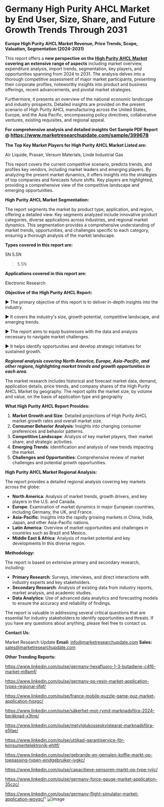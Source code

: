 # Germany High Purity AHCL Market by End User, Size, Share, and Future Growth Trends Through 2031

<strong>Europe High Purity AHCL Market Revenue, Price Trends, Scope, Valuation, Segmentation (2024-2031)</strong>

This report offers a <strong>new perspective on the <a href=https://www.marketresearchupdate.com/sample/399678>High Purity AHCL Market</a> covering an extensive range of aspects</strong> including market overview, expenditure analysis, import trends, segmentation, key players, and opportunities spanning from 2024 to 2031. The analysis delves into a thorough competitive assessment of major market participants, presenting their corporate profiles, noteworthy insights into product and business offerings, recent advancements, and pivotal market strategies.

Furthermore, it presents an overview of the national economic landscape and industry prospects. Detailed insights are provided on the present scenario of High Purity AHCL manufacturing across the United States, Europe, and the Asia Pacific, encompassing policy directives, collaborative ventures, existing requisites, and regional appeal.

<strong>For comprehensive analysis and detailed insights Get Sample PDF Report @ <a href=https://www.marketresearchupdate.com/sample/399678><font size=3 color=#0000ff>https://www.marketresearchupdate.com/sample/399678</font></a></strong>

<strong>The Top Key Market Players for High Purity AHCL Market Listed are:</strong>

Air Liquide, Praxair, Versum Materials, Linde Industrial Gas

This report covers the current competitive scenario, predicts trends, and profiles key vendors, including market leaders and emerging players. By analyzing the present market dynamics, it offers insights into the strategies of top companies and forecasts future shifts. Key players are highlighted, providing a comprehensive view of the competitive landscape and emerging opportunities.

<strong>High Purity AHCL Market Segmentation:</strong>

The report segments the market by product type, application, and region, offering a detailed view. Key segments analyzed include innovative product categories, diverse applications across industries, and regional market dynamics. This segmentation provides a comprehensive understanding of market trends, opportunities, and challenges specific to each category, ensuring a thorough analysis of the market landscape.

<strong>Types covered in this report are:</strong>

5N
5.5N
>5.5N

<strong>Applications covered in this report are:</strong>

Electronic
Research

<strong>Objective of the High Purity AHCL Report:</strong>

▶ The primary objective of this report is to deliver in-depth insights into the industry.

▶ It covers the industry's size, growth potential, competitive landscape, and emerging trends.

▶ The report aims to equip businesses with the data and analysis necessary to navigate market challenges.

▶ It helps identify opportunities and develop strategic initiatives for sustained growth.

<strong><em>Regional analysis covering North America, Europe, Asia-Pacific, and other regions, highlighting market trends and growth opportunities in each area.</em></strong>

The market research includes historical and forecast market data, demand, application details, price trends, and company shares of the High Purity AHCL Market by geography. The report splits the market size, by volume and value, on the basis of application type and geography

<strong>What High Purity AHCL Report Provides:</strong>
<ol>
  <li><strong>Market Growth and Size</strong>: Detailed projections of High Purity AHCL market growth rates and overall market size.</li>
  <li><strong>Consumer Behavior Analysis</strong>: Insights into changing consumer preferences and behavior patterns.</li>
  <li><strong>Competitive Landscape</strong>: Analysis of key market players, their market share, and strategic activities.</li>
  <li><strong>Emerging Trends</strong>: Identification and analysis of new trends impacting the market.</li>
  <li><strong>Challenges and Opportunities</strong>: Comprehensive review of market challenges and potential growth opportunities.</li>
</ol>

<strong>High Purity AHCL Market Regional Analysis:</strong>

The report provides a detailed regional analysis covering key markets across the globe:
<ul>
  <li><strong>North America</strong>: Analysis of market trends, growth drivers, and key players in the U.S. and Canada.</li>
  <li><strong>Europe</strong>: Examination of market dynamics in major European countries, including Germany, the UK, and France.</li>
  <li><strong>Asia-Pacific</strong>: Insights into the rapidly growing markets in China, India, Japan, and other Asia-Pacific nations.</li>
  <li><strong>Latin America</strong>: Overview of market opportunities and challenges in countries such as Brazil and Mexico.</li>
  <li><strong>Middle East &amp; Africa</strong>: Analysis of market potential and key developments in this diverse region.</li>
</ul>

<strong>Methodology:</strong>

The report is based on extensive primary and secondary research, including:
<ul>
  <li><strong>Primary Research</strong>: Surveys, interviews, and direct interactions with industry experts and key stakeholders.</li>
  <li><strong>Secondary Research</strong>: Analysis of existing data from industry reports, market analysis, and academic studies.</li>
  <li><strong>Data Analytics</strong>: Use of advanced data analytics and forecasting models to ensure the accuracy and reliability of findings.</li>
</ul>
The report is valuable in addressing several critical questions that are essential for industry stakeholders to identify opportunities and threats. If you have any questions about anything, please feel free to contact us.

<strong>Contact Us:</strong>

Market Research Update
<strong>Email:</strong> info@marketresearchupdate.com
<strong>Sales:</strong> sales@marketresearchupdate.com

<strong>Other Trending Reports:</strong>

<a href=https://www.linkedin.com/pulse/germany-hexafluoro-1-3-butadiene-c4f6-market-m9amf/>https://www.linkedin.com/pulse/germany-hexafluoro-1-3-butadiene-c4f6-market-m9amf/</a>

<a href=https://www.linkedin.com/pulse/germany-ps-resin-market-application-types-regional-jjfqf/>https://www.linkedin.com/pulse/germany-ps-resin-market-application-types-regional-jjfqf/</a>

<a href=https://www.linkedin.com/pulse/france-mobile-puzzle-game-puz-market-application-hoxgc/>https://www.linkedin.com/pulse/france-mobile-puzzle-game-puz-market-application-hoxgc/</a>

<a href=https://www.linkedin.com/pulse/säkerhet-mot-rymd-marknadsföra-2024-beräknad-x3tne/>https://www.linkedin.com/pulse/säkerhet-mot-rymd-marknadsföra-2024-beräknad-x3tne/</a>

<a href=https://www.linkedin.com/pulse/metylglukosseskvistearat-marknadsföra-e5fae/>https://www.linkedin.com/pulse/metylglukosseskvistearat-marknadsföra-e5fae/</a>

<a href=https://www.linkedin.com/pulse/utökad-garantiservice-för-konsumentelektronik-ehltf/>https://www.linkedin.com/pulse/utökad-garantiservice-för-konsumentelektronik-ehltf/</a>

<a href=https://www.linkedin.com/pulse/gebrande-en-gemalen-koffie-markt-op-toepassing-typen-eindgebruiker-jygkc/>https://www.linkedin.com/pulse/gebrande-en-gemalen-koffie-markt-op-toepassing-typen-eindgebruiker-jygkc/</a>

<a href=https://www.linkedin.com/pulse/capacitieve-sensoren-markt-op-type-jyjic/>https://www.linkedin.com/pulse/capacitieve-sensoren-markt-op-type-jyjic/</a>

<a href=https://www.linkedin.com/pulse/germany-force-gauge-market-application-35czc/>https://www.linkedin.com/pulse/germany-force-gauge-market-application-35czc/</a>

<a href=https://www.linkedin.com/pulse/germany-flight-simulator-market-application-wovqc/>https://www.linkedin.com/pulse/germany-flight-simulator-market-application-wovqc/</a>"
![image](https://github.com/user-attachments/assets/c6ee0851-c784-4045-9219-fc981b7e4af5)
